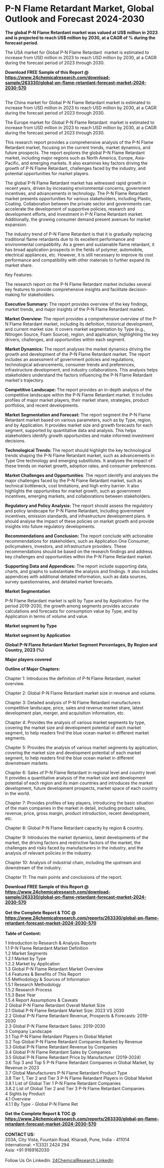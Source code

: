 <h1>P-N Flame Retardant Market, Global Outlook and Forecast 2024-2030</h1><p><strong>The global P-N Flame Retardant market was valued at US$ million in 2023 and is projected to reach US$ million by 2030, at a CAGR of % during the forecast period.</strong></p><p>
</p><p>The USA market for Global P-N Flame Retardant  market is estimated to increase from USD million in 2023 to reach USD million by 2030, at a CAGR during the forecast period of 2023 through 2030.</p><div><b>Download FREE Sample of this Report @ 
            <a href="https://www.24chemicalresearch.com/download-sample/263330/global-pn-flame-retardant-forecast-market-2024-2030-570">
            https://www.24chemicalresearch.com/download-sample/263330/global-pn-flame-retardant-forecast-market-2024-2030-570</a></b></div><br><p>
</p><p>The China market for Global P-N Flame Retardant market is estimated to increase from USD million in 2023 to reach USD million by 2030, at a CAGR during the forecast period of 2023 through 2030.</p><p>
</p><p>The Europe market for Global P-N Flame Retardant  market is estimated to increase from USD million in 2023 to reach USD million by 2030, at a CAGR during the forecast period of 2023 through 2030.</p><p>
</p><p>This research report provides a comprehensive analysis of the P-N Flame Retardant market, focusing on the current trends, market dynamics, and future prospects. The report explores the global P-N Flame Retardant market, including major regions such as North America, Europe, Asia-Pacific, and emerging markets. It also examines key factors driving the growth of P-N Flame Retardant, challenges faced by the industry, and potential opportunities for market players.</p><p>
</p><p>The global P-N Flame Retardant market has witnessed rapid growth in recent years, driven by increasing environmental concerns, government incentives, and advancements in technology. The P-N Flame Retardant market presents opportunities for various stakeholders, including Plastic, Coating. Collaboration between the private sector and governments can accelerate the development of supportive policies, research and development efforts, and investment in P-N Flame Retardant market. Additionally, the growing consumer demand present avenues for market expansion.</p><p>
The industry trend of P-N Flame Retardant is that it is gradually replacing traditional flame retardants due to its excellent performance and environmental compatibility. As a green and sustainable flame retardant, it has broad application prospects in the fields of polymer, automobile, electrical appliances, etc. However, it is still necessary to improve its cost performance and compatibility with other materials to further expand its market share.</p><p>
Key Features:</p><p>
The research report on the P-N Flame Retardant market includes several key features to provide comprehensive insights and facilitate decision-making for stakeholders.</p><p>
<strong>Executive Summary: </strong>The report provides overview of the key findings, market trends, and major insights of the P-N Flame Retardant market.</p><p>
<strong>Market Overview:</strong> The report provides a comprehensive overview of the P-N Flame Retardant market, including its definition, historical development, and current market size. It covers market segmentation by Type (e.g., Nitrogen Source, Foam Source), region, and application, highlighting the key drivers, challenges, and opportunities within each segment.</p><p>
<strong>Market Dynamics:</strong> The report analyses the market dynamics driving the growth and development of the P-N Flame Retardant market. The report includes an assessment of government policies and regulations, technological advancements, consumer trends and preferences, infrastructure development, and industry collaborations. This analysis helps stakeholders understand the factors influencing the P-N Flame Retardant market's trajectory.</p><p>
<strong>Competitive Landscape: </strong>The report provides an in-depth analysis of the competitive landscape within the P-N Flame Retardant market. It includes profiles of major market players, their market share, strategies, product portfolios, and recent developments.</p><p>
<strong>Market Segmentation and Forecast: </strong>The report segment the P-N Flame Retardant market based on various parameters, such as by Type, region, and by Application. It provides market size and growth forecasts for each segment, supported by quantitative data and analysis. This helps stakeholders identify growth opportunities and make informed investment decisions.</p><p>
<strong>Technological Trends: </strong>The report should highlight the key technological trends shaping the P-N Flame Retardant market, such as advancements in Type One technology and emerging substitutes. It analyses the impact of these trends on market growth, adoption rates, and consumer preferences.</p><p>
<strong>Market Challenges and Opportunities</strong>: The report identify and analyses the major challenges faced by the P-N Flame Retardant market, such as technical bottleneck, cost limitations, and high entry barrier. It also highlights the opportunities for market growth, such as government incentives, emerging markets, and collaborations between stakeholders.</p><p>
<strong>Regulatory and Policy Analysis:</strong> The report should assess the regulatory and policy landscape for P-N Flame Retardant, including government incentives, emission standards, and infrastructure development plans. It should analyse the impact of these policies on market growth and provide insights into future regulatory developments.</p><p>
<strong>Recommendations and Conclusion:</strong> The report conclude with actionable recommendations for stakeholders, such as Application One Consumer, policymakers, investors, and infrastructure providers. These recommendations should be based on the research findings and address key challenges and opportunities within the P-N Flame Retardant market.</p><p>
<strong>Supporting Data and Appendices: </strong>The report include supporting data, charts, and graphs to substantiate the analysis and findings. It also includes appendices with additional detailed information, such as data sources, survey questionnaires, and detailed market forecasts.</p><p>
<strong>Market Segmentation</strong></p><p>
P-N Flame Retardant market is split by Type and by Application. For the period 2019-2030, the growth among segments provides accurate calculations and forecasts for consumption value by Type, and by Application in terms of volume and value.</p><p>
<strong>Market segment by Type</strong></p><p>
</p><p>
</p><p><strong>Market segment by Application</strong></p><p>
</p><p>
</p><p><strong>Global P-N Flame Retardant Market Segment Percentages, By Region and Country, 2023 (%)</strong></p><p>
</p><p>
</p><p></p><p>
<strong>Major players covered</strong></p><p>
</p><p>
</p><p><strong>Outline of Major Chapters:</strong></p><p>
Chapter 1: Introduces the definition of P-N Flame Retardant, market overview.</p><p>
Chapter 2: Global P-N Flame Retardant market size in revenue and volume.</p><p>
Chapter 3: Detailed analysis of P-N Flame Retardant manufacturers competitive landscape, price, sales and revenue market share, latest development plan, merger, and acquisition information, etc.</p><p>
Chapter 4: Provides the analysis of various market segments by type, covering the market size and development potential of each market segment, to help readers find the blue ocean market in different market segments.</p><p>
Chapter 5: Provides the analysis of various market segments by application, covering the market size and development potential of each market segment, to help readers find the blue ocean market in different downstream markets.</p><p>
Chapter 6: Sales of P-N Flame Retardant in regional level and country level. It provides a quantitative analysis of the market size and development potential of each region and its main countries and introduces the market development, future development prospects, market space of each country in the world.</p><p>
Chapter 7: Provides profiles of key players, introducing the basic situation of the main companies in the market in detail, including product sales, revenue, price, gross margin, product introduction, recent development, etc.</p><p>
Chapter 8: Global P-N Flame Retardant capacity by region &amp; country.</p><p>
Chapter 9: Introduces the market dynamics, latest developments of the market, the driving factors and restrictive factors of the market, the challenges and risks faced by manufacturers in the industry, and the analysis of relevant policies in the industry.</p><p>
Chapter 10: Analysis of industrial chain, including the upstream and downstream of the industry.</p><p>
Chapter 11: The main points and conclusions of the report.</p><div><b>Download FREE Sample of this Report @ 
            <a href="https://www.24chemicalresearch.com/download-sample/263330/global-pn-flame-retardant-forecast-market-2024-2030-570">
            https://www.24chemicalresearch.com/download-sample/263330/global-pn-flame-retardant-forecast-market-2024-2030-570</a></b></div><br><div><b>Get the Complete Report & TOC @ 
            <a href="https://www.24chemicalresearch.com/reports/263330/global-pn-flame-retardant-forecast-market-2024-2030-570">
            https://www.24chemicalresearch.com/reports/263330/global-pn-flame-retardant-forecast-market-2024-2030-570</a></b></div><br>
            <b>Table of Content:</b><p>1 Introduction to Research & Analysis Reports<br />
    1.1 P-N Flame Retardant Market Definition<br />
    1.2 Market Segments<br />
        1.2.1 Market by Type<br />
        1.2.2 Market by Application<br />
    1.3 Global P-N Flame Retardant Market Overview<br />
    1.4 Features & Benefits of This Report<br />
    1.5 Methodology & Sources of Information<br />
        1.5.1 Research Methodology<br />
        1.5.2 Research Process<br />
        1.5.3 Base Year<br />
        1.5.4 Report Assumptions & Caveats<br />
2 Global P-N Flame Retardant Overall Market Size<br />
    2.1 Global P-N Flame Retardant Market Size: 2023 VS 2030<br />
    2.2 Global P-N Flame Retardant Revenue, Prospects & Forecasts: 2019-2030<br />
    2.3 Global P-N Flame Retardant Sales: 2019-2030<br />
3 Company Landscape<br />
    3.1 Top P-N Flame Retardant Players in Global Market<br />
    3.2 Top Global P-N Flame Retardant Companies Ranked by Revenue<br />
    3.3 Global P-N Flame Retardant Revenue by Companies<br />
    3.4 Global P-N Flame Retardant Sales by Companies<br />
    3.5 Global P-N Flame Retardant Price by Manufacturer (2019-2024)<br />
    3.6 Top 3 and Top 5 P-N Flame Retardant Companies in Global Market, by Revenue in 2023<br />
    3.7 Global Manufacturers P-N Flame Retardant Product Type<br />
    3.8 Tier 1, Tier 2 and Tier 3 P-N Flame Retardant Players in Global Market<br />
        3.8.1 List of Global Tier 1 P-N Flame Retardant Companies<br />
        3.8.2 List of Global Tier 2 and Tier 3 P-N Flame Retardant Companies<br />
4 Sights by Product<br />
    4.1 Overview<br />
        4.1.1 By Type - Global P-N Flame Ret</p><div><b>Get the Complete Report & TOC @ 
            <a href="https://www.24chemicalresearch.com/reports/263330/global-pn-flame-retardant-forecast-market-2024-2030-570">
            https://www.24chemicalresearch.com/reports/263330/global-pn-flame-retardant-forecast-market-2024-2030-570</a></b></div><br><b>CONTACT US:</b><br>
            203A, City Vista, Fountain Road, Kharadi, Pune, India - 411014<br>
            International: +1(332) 2424 294<br>
            Asia: +91 9169162030 <br><br>
            Follow Us On LinkedIn: <a href="https://www.linkedin.com/company/24chemicalresearch/">24ChemicalResearch LinkedIn</a>
